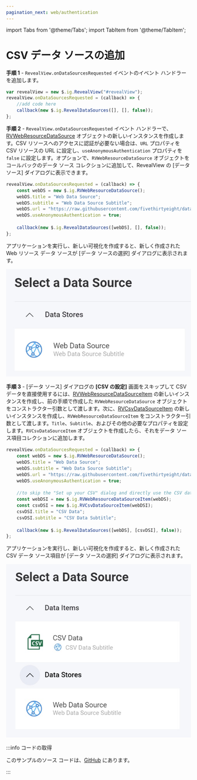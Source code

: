 ```yaml
---
pagination_next: web/authentication
---
```


import Tabs from '@theme/Tabs';
import TabItem from '@theme/TabItem';

# CSV データ ソースの追加

**手順 1** - `RevealView.onDataSourcesRequested` イベントのイベント ハンドラーを追加します。

```js
var revealView = new $.ig.RevealView("#revealView");
revealView.onDataSourcesRequested = (callback) => {
    //add code here
    callback(new $.ig.RevealDataSources([], [], false));
};
```

**手順 2** - `RevealView.onDataSourcesRequested` イベント ハンドラーで、[RVWebResourceDataSource](https://help.revealbi.io/api/javascript/latest/classes/rvwebresourcedatasource.html) オブジェクトの新しいインスタンスを作成します。CSV リソースへのアクセスに認証が必要ない場合は、`URL` プロパティを CSV リソースの URL に設定し、`useAnonymousAuthentication` プロパティを `false` に設定します。オプションで、`RVWebResourceDataSource` オブジェクトをコールバックのデータ ソース コレクションに追加して、RevealView の [データ ソース] ダイアログに表示できます。

```js
revealView.onDataSourcesRequested = (callback) => {
    const webDS = new $.ig.RVWebResourceDataSource();
    webDS.title = "Web Data Source";
    webDS.subtitle = "Web Data Source Subtitle";
    webDS.url = "https://raw.githubusercontent.com/fivethirtyeight/data/master/airline-safety/airline-safety.csv";
    webDS.useAnonymousAuthentication = true;

    callback(new $.ig.RevealDataSources([webDS], [], false));
};
```

アプリケーションを実行し、新しい可視化を作成すると、新しく作成された Web リソース データ ソースが [データ ソースの選択] ダイアログに表示されます。

![](images/web-resource-data-source.jpg)

**手順 3** - [データ ソース] ダイアログの **[CSV の設定]** 画面をスキップして CSV データを直接使用するには、[RVWebResourceDataSourceItem](https://help.revealbi.io/api/javascript/latest/classes/rvwebresourcedatasourceitem.html) の新しいインスタンスを作成し、前の手順で作成した `RVWebResourceDataSource` オブジェクトをコンストラクター引数として渡します。次に、[RVCsvDataSourceItem](https://help.revealbi.io/api/javascript/latest/classes/rvcsvdatasourceitem.html) の新しいインスタンスを作成し、`RVWebResourceDataSourceItem` をコンストラクター引数として渡します。`Title`、`Subtitle`、およびその他の必要なプロパティを設定します。`RVCsvDataSourceItem` オブジェクトを作成したら、それをデータ ソース項目コレクションに追加します。

```js
revealView.onDataSourcesRequested = (callback) => {
    const webDS = new $.ig.RVWebResourceDataSource();
    webDS.title = "Web Data Source";
    webDS.subtitle = "Web Data Source Subtitle";
    webDS.url = "https://raw.githubusercontent.com/fivethirtyeight/data/master/airline-safety/airline-safety.csv";
    webDS.useAnonymousAuthentication = true;

    //to skip the "Set up your CSV" dialog and directly use the CSV data
    const webDSI = new $.ig.RVWebResourceDataSourceItem(webDS);            
    const csvDSI = new $.ig.RVCsvDataSourceItem(webDSI);
    csvDSI.title = "CSV Data";
    csvDSI.subtitle = "CSV Data Subtitle";

    callback(new $.ig.RevealDataSources([webDS], [csvDSI], false));
};
```

アプリケーションを実行し、新しい可視化を作成すると、新しく作成された CSV データ ソース項目が [データ ソースの選択] ダイアログに表示されます。

![](images/csv-data-source-item.jpg)


:::info コードの取得

このサンプルのソース コードは、[GitHub](https://github.com/RevealBi/sdk-samples-javascript/tree/main/DataSources/Csv) にあります。

:::